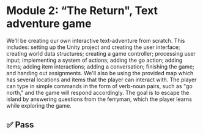 # Module 2: “The Return", Text adventure game

We'll be creating our own interactive text-adventure from scratch. This includes: setting up the Unity project and creating the user interface; creating world data structures; creating a game controller; processing user input; implementing a system of actions; adding the go action; adding items; adding item interactions; adding a conversation; finishing the game; and handing out assignments. We'll also be using the provided map which has several locations and items that the player can interact with. The player can type in simple commands in the form of verb-noun pairs, such as "go north," and the game will respond accordingly. The goal is to escape the island by answering questions from the ferryman, which the player learns while exploring the game.

## ✅ Pass
